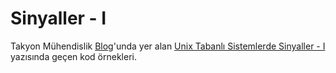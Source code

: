 # Sinyaller - I
 Takyon Mühendislik [Blog](http://takyon.com.tr/blog)'unda yer alan [Unix Tabanlı Sistemlerde Sinyaller - I](http://takyon.com.tr/blog/unix-tabanli-sistemlerde-sinyaller-i) yazısında geçen kod örnekleri.
